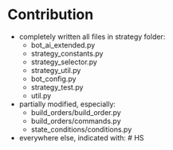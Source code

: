 # Contribution

- completely written all files in strategy folder:
	- bot_ai_extended.py
	- strategy_constants.py
	- strategy_selector.py
	- strategy_util.py
    - bot_config.py
    - strategy_test.py
    - util.py
- partially modified, especially:
	- build_orders/build_order.py
	- build_orders/commands.py
    - state_conditions/conditions.py
- everywhere else, indicated with: # HS